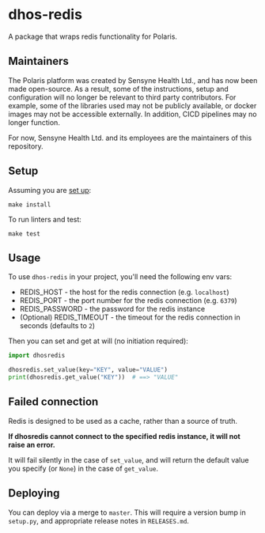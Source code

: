 # dhos-redis

A package that wraps redis functionality for Polaris.

## Maintainers
The Polaris platform was created by Sensyne Health Ltd., and has now been made open-source. As a result, some of the
instructions, setup and configuration will no longer be relevant to third party contributors. For example, some of
the libraries used may not be publicly available, or docker images may not be accessible externally. In addition, 
CICD pipelines may no longer function.

For now, Sensyne Health Ltd. and its employees are the maintainers of this repository.

## Setup
Assuming you are [set up](https://sensynehealth.atlassian.net/wiki/spaces/SENS/pages/3193270/Environment+setup):

`make install`

To run linters and test:

`make test`

## Usage
To use `dhos-redis` in your project, you'll need the following env vars:
- REDIS_HOST - the host for the redis connection (e.g. `localhost`)
- REDIS_PORT - the port number for the redis connection (e.g. `6379`)
- REDIS_PASSWORD - the password for the redis instance
- (Optional) REDIS_TIMEOUT - the timeout for the redis connection in seconds (defaults to `2`)

Then you can set and get at will (no initiation required):
```python
import dhosredis

dhosredis.set_value(key="KEY", value="VALUE")
print(dhosredis.get_value("KEY"))  # ==> "VALUE"
```

## Failed connection
Redis is designed to be used as a cache, rather than a source of truth.

**If dhosredis cannot connect to the specified redis instance, it will not raise an error.**

It will fail silently in the case of `set_value`, and will return the default value you specify (or `None`) in the case of `get_value`.

## Deploying
You can deploy via a merge to `master`. This will require a version bump in `setup.py`, and appropriate release notes in `RELEASES.md`.
